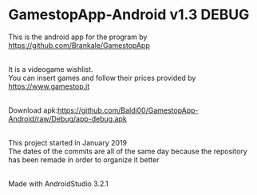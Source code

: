 <h1>GamestopApp-Android v1.3 DEBUG</h1>

This is the android app for the program by https://github.com/Brankale/GamestopApp<br><br>

It is a videogame wishlist.<br>
You can insert games and follow their prices provided by https://www.gamestop.it<br><br>

Download apk:https://github.com/Baldi00/GamestopApp-Android/raw/Debug/app-debug.apk<br><br>

This project started in January 2019<br>
The dates of the commits are all of the same day because the repository has been remade in order to organize it better<br><br>

Made with AndroidStudio 3.2.1
